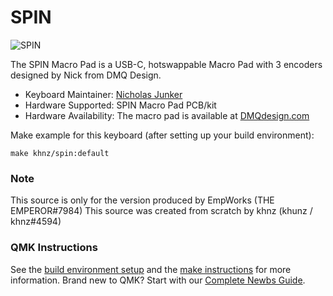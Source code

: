 # SPIN

![SPIN](https://i.imgur.com/5oYg1WD.jpg)

The SPIN Macro Pad is a USB-C, hotswappable Macro Pad with 3 encoders designed by Nick from DMQ Design.

* Keyboard Maintainer: [Nicholas Junker](https://github.com/Quarren42)
* Hardware Supported: SPIN Macro Pad PCB/kit
* Hardware Availability: The macro pad is available at [DMQdesign.com](www.dmqdesign.com)

Make example for this keyboard (after setting up your build environment):

    make khnz/spin:default

### Note
This source is only for the version produced by EmpWorks (THE EMPEROR#7984)
This source was created from scratch by khnz (khunz / khnz#4594)


### QMK Instructions
See the [build environment setup](https://docs.qmk.fm/#/getting_started_build_tools) and the [make instructions](https://docs.qmk.fm/#/getting_started_make_guide) for more information. Brand new to QMK? Start with our [Complete Newbs Guide](https://docs.qmk.fm/#/newbs).
